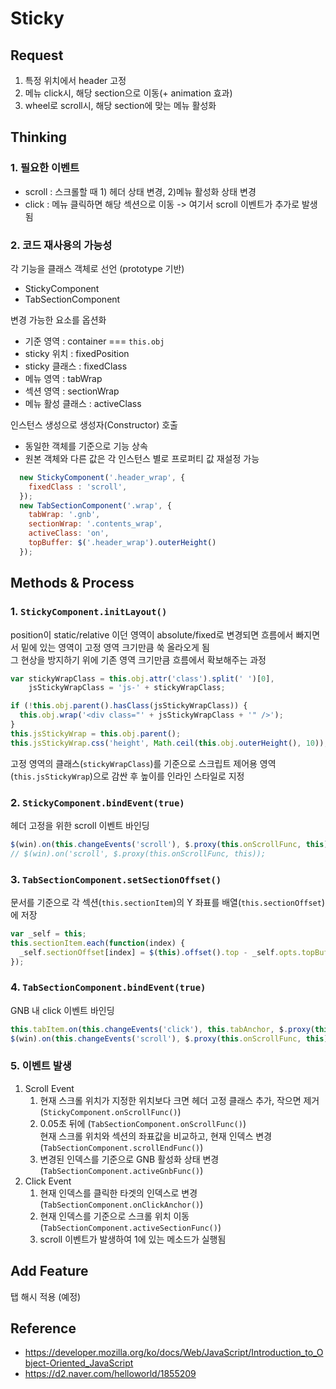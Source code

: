 # Sticky
## Request
1. 특정 위치에서 header 고정
2. 메뉴 click시, 해당 section으로 이동(+ animation 효과)
3. wheel로 scroll시, 해당 section에 맞는 메뉴 활성화

## Thinking
### 1. 필요한 이벤트
- scroll : 스크롤할 때 1) 헤더 상태 변경, 2)메뉴 활성화 상태 변경
- click : 메뉴 클릭하면 해당 섹션으로 이동 -> 여기서 scroll 이벤트가 추가로 발생됨

### 2. 코드 재사용의 가능성
각 기능을 클래스 객체로 선언  (prototype 기반)
- StickyComponent
- TabSectionComponent

변경 가능한 요소를 옵션화
  - 기준 영역 : container === `this.obj`
  - sticky 위치 : fixedPosition
  - sticky 클래스 : fixedClass
  - 메뉴 영역 : tabWrap
  - 섹션 영역 : sectionWrap
  - 메뉴 활성 클래스 : activeClass

인스턴스 생성으로 생성자(Constructor) 호출
- 동일한 객체를 기준으로 기능 상속
- 원본 객체와 다른 값은 각 인스턴스 별로 프로퍼티 값 재설정 가능
```javascript
  new StickyComponent('.header_wrap', {
    fixedClass : 'scroll',
  });
  new TabSectionComponent('.wrap', {
    tabWrap: '.gnb',
    sectionWrap: '.contents_wrap',
    activeClass: 'on',
    topBuffer: $('.header_wrap').outerHeight()
  });
```

## Methods & Process
### 1. `StickyComponent.initLayout()`
position이 static/relative 이던 영역이 absolute/fixed로 변경되면 흐름에서 빠지면서 밑에 있는 영역이 고정 영역 크기만큼 쑥 올라오게 됨 <br>
그 현상을 방지하기 위에 기존 영역 크기만큼 흐름에서 확보해주는 과정
```javascript
var stickyWrapClass = this.obj.attr('class').split(' ')[0],
    jsStickyWrapClass = 'js-' + stickyWrapClass;

if (!this.obj.parent().hasClass(jsStickyWrapClass)) {
  this.obj.wrap('<div class="' + jsStickyWrapClass + '" />');
}
this.jsStickyWrap = this.obj.parent();
this.jsStickyWrap.css('height', Math.ceil(this.obj.outerHeight(), 10));
```
고정 영역의 클래스(`stickyWrapClass`)를 기준으로 스크립트 제어용 영역(`this.jsStickyWrap`)으로 감싼 후 높이를 인라인 스타일로 지정

### 2. `StickyComponent.bindEvent(true)`
헤더 고정을 위한 scroll 이벤트 바인딩
```javascript
$(win).on(this.changeEvents('scroll'), $.proxy(this.onScrollFunc, this));
// $(win).on('scroll', $.proxy(this.onScrollFunc, this));
```

### 3. `TabSectionComponent.setSectionOffset()`
문서를 기준으로 각 섹션(`this.sectionItem`)의 Y 좌표를 배열(`this.sectionOffset`)에 저장
```javascript
var _self = this;
this.sectionItem.each(function(index) {
  _self.sectionOffset[index] = $(this).offset().top - _self.opts.topBuffer;
});
```

### 4. `TabSectionComponent.bindEvent(true)`
GNB 내 click 이벤트 바인딩
```javascript
this.tabItem.on(this.changeEvents('click'), this.tabAnchor, $.proxy(this.onClickAnchor, this));
$(win).on(this.changeEvents('scroll'), $.proxy(this.onScrollFunc, this))
```

### 5. 이벤트 발생
1. Scroll Event
    1. 현재 스크롤 위치가 지정한 위치보다 크면 헤더 고정 클래스 추가, 작으면 제거 (`StickyComponent.onScrollFunc()`)
    2. 0.05초 뒤에 (`TabSectionComponent.onScrollFunc()`)<br>
    현재 스크롤 위치와 섹션의 좌표값을 비교하고, 현재 인덱스 변경 (`TabSectionComponent.scrollEndFunc()`)
    3. 변경된 인덱스를 기준으로 GNB 활성화 상태 변경 (`TabSectionComponent.activeGnbFunc()`)
2. Click Event
    1. 현재 인덱스를 클릭한 타겟의 인덱스로 변경 (`TabSectionComponent.onClickAnchor()`)
    2. 현재 인덱스를 기준으로 스크롤 위치 이동(`TabSectionComponent.activeSectionFunc()`)
    3. scroll 이벤트가 발생하여 1에 있는 메소드가 실행됨

## Add Feature
탭 해시 적용 (예정)

## Reference
- https://developer.mozilla.org/ko/docs/Web/JavaScript/Introduction_to_Object-Oriented_JavaScript
- https://d2.naver.com/helloworld/1855209